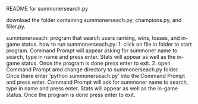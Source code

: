 README for summonersearch.py

download the folder containing summonerseach.py, champions.py, and filler.py.

summonerseach: program that search users ranking, wins, losses, and in-game status.
	how to run summonerseach.py:
		1. click on file in folder to start program. Command Prompt will appear asking for summoner name to search, type in name and press enter. Stats will appear as well as the in-game status. Once the program is done press enter to exit.
		2. open Command Prompt amd change directory to summonerseach.py folder. Once there enter 'python summonerseach.py' into the Command Prompt and press enter. Command Prompt will ask for summoner name to search, type in name and press enter. Stats will appear as well as the in-game status. Once the program is done press enter to exit.